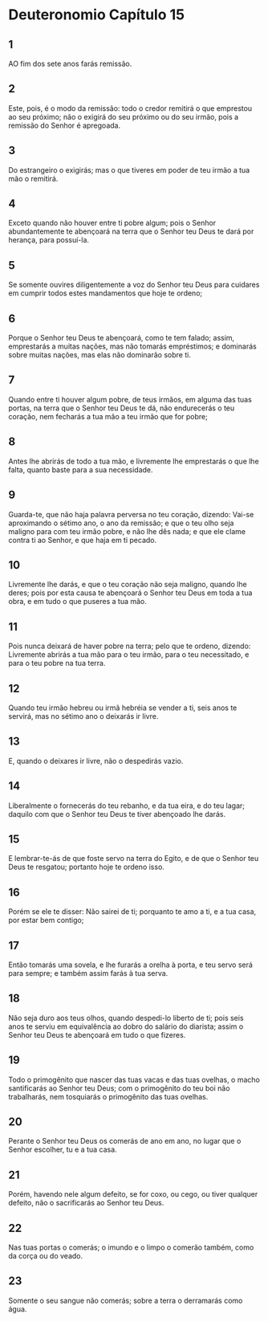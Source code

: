 # Deuteronomio Capítulo 15

## 1
AO fim dos sete anos farás remissão.

## 2
Este, pois, é o modo da remissão: todo o credor remitirá o que emprestou ao seu próximo; não o exigirá do seu próximo ou do seu irmão, pois a remissão do Senhor é apregoada.

## 3
Do estrangeiro o exigirás; mas o que tiveres em poder de teu irmão a tua mão o remitirá.

## 4
Exceto quando não houver entre ti pobre algum; pois o Senhor abundantemente te abençoará na terra que o Senhor teu Deus te dará por herança, para possuí-la.

## 5
Se somente ouvires diligentemente a voz do Senhor teu Deus para cuidares em cumprir todos estes mandamentos que hoje te ordeno;

## 6
Porque o Senhor teu Deus te abençoará, como te tem falado; assim, emprestarás a muitas nações, mas não tomarás empréstimos; e dominarás sobre muitas nações, mas elas não dominarão sobre ti.

## 7
Quando entre ti houver algum pobre, de teus irmãos, em alguma das tuas portas, na terra que o Senhor teu Deus te dá, não endurecerás o teu coração, nem fecharás a tua mão a teu irmão que for pobre;

## 8
Antes lhe abrirás de todo a tua mão, e livremente lhe emprestarás o que lhe falta, quanto baste para a sua necessidade.

## 9
Guarda-te, que não haja palavra perversa no teu coração, dizendo: Vai-se aproximando o sétimo ano, o ano da remissão; e que o teu olho seja maligno para com teu irmão pobre, e não lhe dês nada; e que ele clame contra ti ao Senhor, e que haja em ti pecado.

## 10
Livremente lhe darás, e que o teu coração não seja maligno, quando lhe deres; pois por esta causa te abençoará o Senhor teu Deus em toda a tua obra, e em tudo o que puseres a tua mão.

## 11
Pois nunca deixará de haver pobre na terra; pelo que te ordeno, dizendo: Livremente abrirás a tua mão para o teu irmão, para o teu necessitado, e para o teu pobre na tua terra.

## 12
Quando teu irmão hebreu ou irmã hebréia se vender a ti, seis anos te servirá, mas no sétimo ano o deixarás ir livre.

## 13
E, quando o deixares ir livre, não o despedirás vazio.

## 14
Liberalmente o fornecerás do teu rebanho, e da tua eira, e do teu lagar; daquilo com que o Senhor teu Deus te tiver abençoado lhe darás.

## 15
E lembrar-te-ás de que foste servo na terra do Egito, e de que o Senhor teu Deus te resgatou; portanto hoje te ordeno isso.

## 16
Porém se ele te disser: Não sairei de ti; porquanto te amo a ti, e a tua casa, por estar bem contigo;

## 17
Então tomarás uma sovela, e lhe furarás a orelha à porta, e teu servo será para sempre; e também assim farás à tua serva.

## 18
Não seja duro aos teus olhos, quando despedi-lo liberto de ti; pois seis anos te serviu em equivalência ao dobro do salário do diarista; assim o Senhor teu Deus te abençoará em tudo o que fizeres.

## 19
Todo o primogênito que nascer das tuas vacas e das tuas ovelhas, o macho santificarás ao Senhor teu Deus; com o primogênito do teu boi não trabalharás, nem tosquiarás o primogênito das tuas ovelhas.

## 20
Perante o Senhor teu Deus os comerás de ano em ano, no lugar que o Senhor escolher, tu e a tua casa.

## 21
Porém, havendo nele algum defeito, se for coxo, ou cego, ou tiver qualquer defeito, não o sacrificarás ao Senhor teu Deus.

## 22
Nas tuas portas o comerás; o imundo e o limpo o comerão também, como da corça ou do veado.

## 23
Somente o seu sangue não comerás; sobre a terra o derramarás como água.

